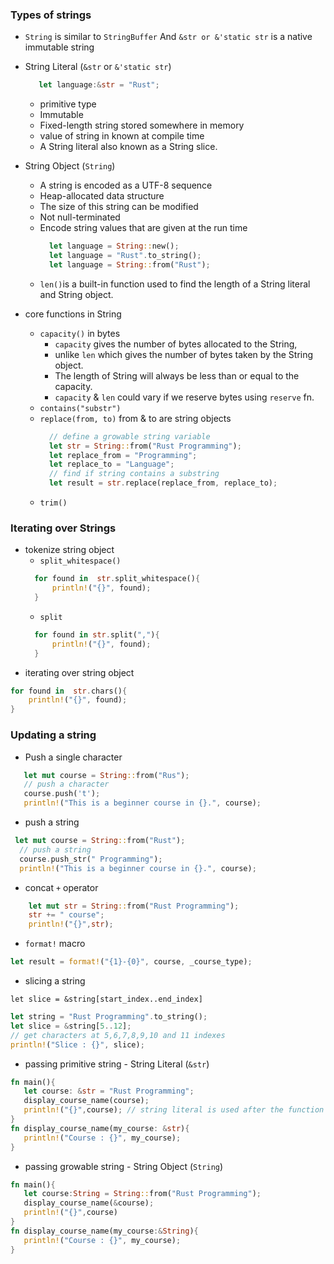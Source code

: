 ### Types of strings
- `String` is similar to `StringBuffer` And `&str or &'static str` is a native immutable string
- String Literal (`&str` or `&'static str`)
    ```rust
       let language:&str = "Rust";
    ```
    - primitive type
    - Immutable
    - Fixed-length string stored somewhere in memory
    - value of string in known at compile time
    - A String literal also known as a String slice.
- String Object (`String`)
    - A string is encoded as a UTF-8 sequence
    - Heap-allocated data structure
    - The size of this string can be modified
    - Not null-terminated
    - Encode string values that are given at the run time
        ```rust
          let language = String::new();
          let language = "Rust".to_string();
          let language = String::from("Rust");
        ```
    - `len()`is a built-in function used to find the length of a String literal and String object.

- core functions in String
    - `capacity()` in bytes
        - `capacity` gives the number of bytes allocated to the String, 
        - unlike `len` which gives the number of bytes taken by the String object.
        - The length of String will always be less than or equal to the capacity.
        - `capacity` & `len` could vary if we reserve bytes using `reserve` fn.  
    - `contains("substr")`
    - `replace(from, to)` from & to are string objects
        ```rust
          // define a growable string variable
          let str = String::from("Rust Programming"); 
          let replace_from = "Programming";
          let replace_to = "Language"; 
          // find if string contains a substring
          let result = str.replace(replace_from, replace_to);
        ```
    - `trim()`

### Iterating over Strings
- tokenize string object
    - `split_whitespace()`
    ```rust
      for found in  str.split_whitespace(){
          println!("{}", found);
      }
    ```
    - `split`
    ```rust
      for found in str.split(","){
          println!("{}", found);
      }
    ```
- iterating over string object
```rust
for found in  str.chars(){
    println!("{}", found);
}
```
### Updating a string
- Push a single character
```rust
   let mut course = String::from("Rus");
   // push a character
   course.push('t');
   println!("This is a beginner course in {}.", course);
```
- push a string
```rust
 let mut course = String::from("Rust");
  // push a string
  course.push_str(" Programming");
  println!("This is a beginner course in {}.", course);
```
- concat `+` operator
```rust
    let mut str = String::from("Rust Programming");
    str += " course";
    println!("{}",str);

```
- `format!` macro
```rust
let result = format!("{1}-{0}", course, _course_type);
```
- slicing a string

`let slice = &string[start_index..end_index]`
```rust
let string = "Rust Programming".to_string();
let slice = &string[5..12]; 
// get characters at 5,6,7,8,9,10 and 11 indexes
println!("Slice : {}", slice);
```
- passing primitive string - String Literal (`&str`)
```rust
fn main(){
   let course: &str = "Rust Programming";
   display_course_name(course); 
   println!("{}",course); // string literal is used after the function call
}
fn display_course_name(my_course: &str){
   println!("Course : {}", my_course);
}
```
- passing growable string - String Object (`String`)
```rust
fn main(){
   let course:String = String::from("Rust Programming");
   display_course_name(&course); 
   println!("{}",course)
}
fn display_course_name(my_course:&String){
   println!("Course : {}", my_course);
}
```
